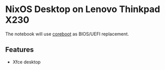 NixOS Desktop on Lenovo Thinkpad X230
=====================================

The notebook will use [coreboot](https://www.coreboot.org/) as BIOS/UEFI replacement.

## Features

- Xfce desktop
